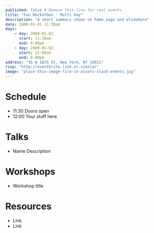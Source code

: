 ```yaml
---
published: false # Remove this line for real events.
title: "Fun Hackathon - Multi Day"
description: "A short summary shown on home page and elsewhere"
date: 2000-01-01 11:30am
days:
    - day: 2000-01-01
      start: 11:30am
      end: 8:00pm
    - day: 2000-01-02
      start: 11:00am
      end: 6:00pm
address: "45 W 18th St, New York, NY 10011"
rsvp: "http://eventbrite.link.or.similar"
image: "place-this-image-file-in-assets-slash-events.jpg"
---
```


# Schedule

- 11:30 Doors open
- 12:00 Your stuff here

# Talks

- Name
  Description

# Workshops

- Workshop title


# Resources

- Link
- Link
